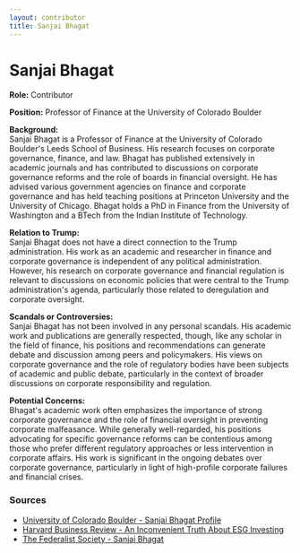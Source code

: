 ```yaml
---
layout: contributor  
title: Sanjai Bhagat  
---
```


# Sanjai Bhagat

**Role:** Contributor

**Position:** Professor of Finance at the University of Colorado Boulder

**Background:**  
Sanjai Bhagat is a Professor of Finance at the University of Colorado Boulder's Leeds School of Business. His research focuses on corporate governance, finance, and law. Bhagat has published extensively in academic journals and has contributed to discussions on corporate governance reforms and the role of boards in financial oversight. He has advised various government agencies on finance and corporate governance and has held teaching positions at Princeton University and the University of Chicago. Bhagat holds a PhD in Finance from the University of Washington and a BTech from the Indian Institute of Technology.

**Relation to Trump:**  
Sanjai Bhagat does not have a direct connection to the Trump administration. His work as an academic and researcher in finance and corporate governance is independent of any political administration. However, his research on corporate governance and financial regulation is relevant to discussions on economic policies that were central to the Trump administration's agenda, particularly those related to deregulation and corporate oversight.

**Scandals or Controversies:**  
Sanjai Bhagat has not been involved in any personal scandals. His academic work and publications are generally respected, though, like any scholar in the field of finance, his positions and recommendations can generate debate and discussion among peers and policymakers. His views on corporate governance and the role of regulatory bodies have been subjects of academic and public debate, particularly in the context of broader discussions on corporate responsibility and regulation.

**Potential Concerns:**  
Bhagat's academic work often emphasizes the importance of strong corporate governance and the role of financial oversight in preventing corporate malfeasance. While generally well-regarded, his positions advocating for specific governance reforms can be contentious among those who prefer different regulatory approaches or less intervention in corporate affairs. His work is significant in the ongoing debates over corporate governance, particularly in light of high-profile corporate failures and financial crises.

### Sources
- [University of Colorado Boulder - Sanjai Bhagat Profile](https://www.colorado.edu/leeds/faculty-research/faculty-directory/sanjai-bhagat)
- [Harvard Business Review - An Inconvenient Truth About ESG Investing](https://hbr.org/2021/08/an-inconvenient-truth-about-esg-investing)
- [The Federalist Society - Sanjai Bhagat](https://fedsoc.org/contributors/sanjai-bhagat)
